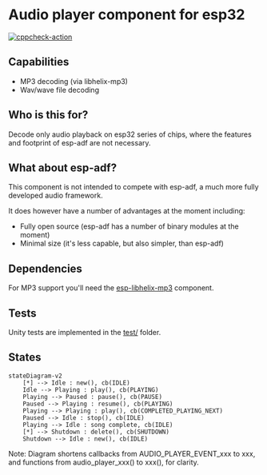 # Audio player component for esp32


[![cppcheck-action](https://github.com/chmorgan/esp-audio-player/actions/workflows/cppcheck.yml/badge.svg)](https://github.com/chmorgan/esp-audio-player/actions/workflows/cppcheck.yml)

## Capabilities

* MP3 decoding (via libhelix-mp3)
* Wav/wave file decoding

## Who is this for?

Decode only audio playback on esp32 series of chips, where the features and footprint of esp-adf are not 
necessary.

## What about esp-adf?

This component is not intended to compete with esp-adf, a much more fully developed
audio framework.

It does however have a number of advantages at the moment including:

* Fully open source (esp-adf has a number of binary modules at the moment)
* Minimal size (it's less capable, but also simpler, than esp-adf)

## Dependencies

For MP3 support you'll need the [esp-libhelix-mp3](https://github.com/chmorgan/esp-libhelix-mp3) component.

## Tests

Unity tests are implemented in the [test/](../test) folder.

## States

```mermaid
stateDiagram-v2
    [*] --> Idle : new(), cb(IDLE)
    Idle --> Playing : play(), cb(PLAYING)
    Playing --> Paused : pause(), cb(PAUSE)
    Paused --> Playing : resume(), cb(PLAYING)
    Playing --> Playing : play(), cb(COMPLETED_PLAYING_NEXT)
    Paused --> Idle : stop(), cb(IDLE)
    Playing --> Idle : song complete, cb(IDLE)
    [*] --> Shutdown : delete(), cb(SHUTDOWN)
    Shutdown --> Idle : new(), cb(IDLE)
```

Note: Diagram shortens callbacks from AUDIO_PLAYER_EVENT_xxx to xxx, and functions from audio_player_xxx() to xxx(), for clarity.
